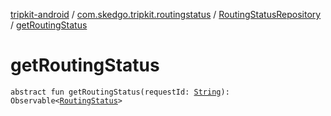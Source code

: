 [tripkit-android](../../index.md) / [com.skedgo.tripkit.routingstatus](../index.md) / [RoutingStatusRepository](index.md) / [getRoutingStatus](./get-routing-status.md)

# getRoutingStatus

`abstract fun getRoutingStatus(requestId: `[`String`](https://kotlinlang.org/api/latest/jvm/stdlib/kotlin/-string/index.html)`): Observable<`[`RoutingStatus`](../-routing-status/index.md)`>`